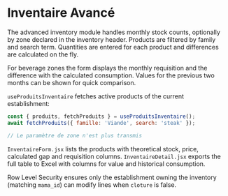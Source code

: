 # Inventaire Avancé

The advanced inventory module handles monthly stock counts, optionally by zone declared in the inventory header. Products are filtered by family and search term. Quantities are entered for each product and differences are calculated on the fly.

For beverage zones the form displays the monthly requisition and the difference with the calculated consumption. Values for the previous two months can be shown for quick comparison.

`useProduitsInventaire` fetches active products of the current establishment:

```js
const { produits, fetchProduits } = useProduitsInventaire();
await fetchProduits({ famille: 'Viande', search: 'steak' });

// Le paramètre de zone n'est plus transmis
```

`InventaireForm.jsx` lists the products with theoretical stock, price, calculated gap and requisition columns. `InventaireDetail.jsx` exports the full table to Excel with columns for value and historical consumption.

Row Level Security ensures only the establishment owning the inventory (matching `mama_id`) can modify lines when `cloture` is false.
